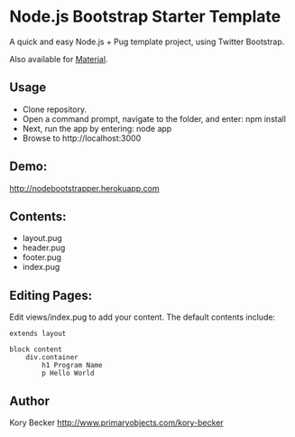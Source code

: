 Node.js Bootstrap Starter Template
===

A quick and easy Node.js + Pug template project, using Twitter Bootstrap.

Also available for [Material](https://github.com/primaryobjects/Node.js-Material-Starter-Template).

## Usage
- Clone repository.
- Open a command prompt, navigate to the folder, and enter: npm install
- Next, run the app by entering: node app
- Browse to http://localhost:3000

## Demo:
http://nodebootstrapper.herokuapp.com

## Contents:

- layout.pug
- header.pug
- footer.pug
- index.pug

## Editing Pages:

Edit views/index.pug to add your content. The default contents include:

```
extends layout

block content
	div.container
		h1 Program Name
		p Hello World
```

## Author
Kory Becker http://www.primaryobjects.com/kory-becker
